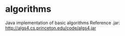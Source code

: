 # algorithms
Java implementation of basic algorithms
Reference .jar: http://algs4.cs.princeton.edu/code/algs4.jar
